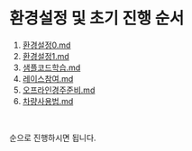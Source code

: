 # 환경설정 및 초기 진행 순서

1. [환경설정0.md](환경설정0.md)
2. [환경설정1.md](환경설정1.md)
3. [샘플코드학습.md](샘플코드학습.md)
4. [레이스참여.md](레이스참여.md)
5. [오프라인경주준비.md](오프라인경주준비.md)
6. [차량사용법.md](차량사용법.md)
<br>

순으로 진행하시면 됩니다.
